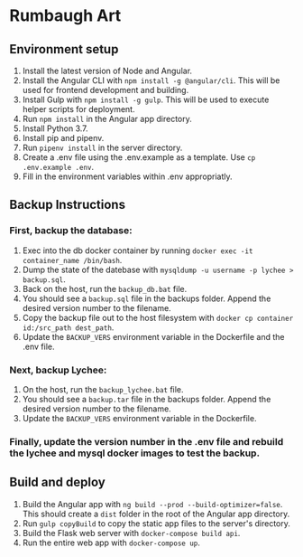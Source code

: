 # Rumbaugh Art

## Environment setup
1. Install the latest version of Node and Angular.
2. Install the Angular CLI with `npm install -g @angular/cli`.  This will be used for frontend development and building.
2. Install Gulp with `npm install -g gulp`.  This will be used to execute helper scripts for deployment.
3. Run `npm install` in the Angular app directory.
4. Install Python 3.7.
5. Install pip and pipenv.
6. Run `pipenv install` in the server directory.
7. Create a .env file using the .env.example as a template.  Use `cp .env.example .env`.
8. Fill in the environment variables within .env appropriatly.

## Backup Instructions
### First, backup the database:
1. Exec into the db docker container by running `docker exec -it container_name /bin/bash`.
2. Dump the state of the datebase with `mysqldump -u username -p lychee > backup.sql`.
3. Back on the host, run the `backup_db.bat` file.
4. You should see a `backup.sql` file in the backups folder.  Append the desired version number to the filename.
5. Copy the backup file out to the host filesystem with `docker cp container id:/src_path dest_path`.
6. Update the `BACKUP_VERS` environment variable in the Dockerfile and the .env file.

### Next, backup Lychee:
1. On the host, run the `backup_lychee.bat` file.
2. You should see a `backup.tar` file in the backups folder.  Append the desired version number to the filename.
3. Update the `BACKUP_VERS` environment variable in the Dockerfile.

### Finally, update the version number in the .env file and rebuild the lychee and mysql docker images to test the backup.

## Build and deploy
1. Build the Angular app with `ng build --prod --build-optimizer=false`.  This should create a `dist` folder in the root of the Angular app directory.
2. Run `gulp copyBuild` to copy the static app files to the server's directory.
3. Build the Flask web server with `docker-compose build api`.
4. Run the entire web app with `docker-compose up`.
